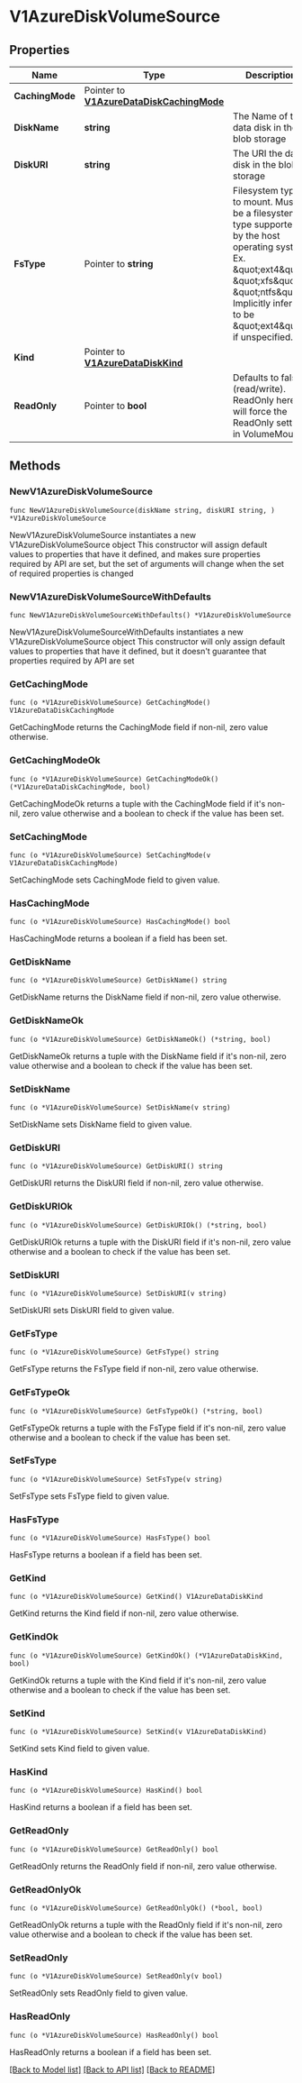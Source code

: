 # V1AzureDiskVolumeSource

## Properties

Name | Type | Description | Notes
------------ | ------------- | ------------- | -------------
**CachingMode** | Pointer to [**V1AzureDataDiskCachingMode**](V1AzureDataDiskCachingMode.md) |  | [optional] 
**DiskName** | **string** | The Name of the data disk in the blob storage | 
**DiskURI** | **string** | The URI the data disk in the blob storage | 
**FsType** | Pointer to **string** | Filesystem type to mount. Must be a filesystem type supported by the host operating system. Ex. \&quot;ext4\&quot;, \&quot;xfs\&quot;, \&quot;ntfs\&quot;. Implicitly inferred to be \&quot;ext4\&quot; if unspecified. | [optional] 
**Kind** | Pointer to [**V1AzureDataDiskKind**](V1AzureDataDiskKind.md) |  | [optional] 
**ReadOnly** | Pointer to **bool** | Defaults to false (read/write). ReadOnly here will force the ReadOnly setting in VolumeMounts. | [optional] 

## Methods

### NewV1AzureDiskVolumeSource

`func NewV1AzureDiskVolumeSource(diskName string, diskURI string, ) *V1AzureDiskVolumeSource`

NewV1AzureDiskVolumeSource instantiates a new V1AzureDiskVolumeSource object
This constructor will assign default values to properties that have it defined,
and makes sure properties required by API are set, but the set of arguments
will change when the set of required properties is changed

### NewV1AzureDiskVolumeSourceWithDefaults

`func NewV1AzureDiskVolumeSourceWithDefaults() *V1AzureDiskVolumeSource`

NewV1AzureDiskVolumeSourceWithDefaults instantiates a new V1AzureDiskVolumeSource object
This constructor will only assign default values to properties that have it defined,
but it doesn't guarantee that properties required by API are set

### GetCachingMode

`func (o *V1AzureDiskVolumeSource) GetCachingMode() V1AzureDataDiskCachingMode`

GetCachingMode returns the CachingMode field if non-nil, zero value otherwise.

### GetCachingModeOk

`func (o *V1AzureDiskVolumeSource) GetCachingModeOk() (*V1AzureDataDiskCachingMode, bool)`

GetCachingModeOk returns a tuple with the CachingMode field if it's non-nil, zero value otherwise
and a boolean to check if the value has been set.

### SetCachingMode

`func (o *V1AzureDiskVolumeSource) SetCachingMode(v V1AzureDataDiskCachingMode)`

SetCachingMode sets CachingMode field to given value.

### HasCachingMode

`func (o *V1AzureDiskVolumeSource) HasCachingMode() bool`

HasCachingMode returns a boolean if a field has been set.

### GetDiskName

`func (o *V1AzureDiskVolumeSource) GetDiskName() string`

GetDiskName returns the DiskName field if non-nil, zero value otherwise.

### GetDiskNameOk

`func (o *V1AzureDiskVolumeSource) GetDiskNameOk() (*string, bool)`

GetDiskNameOk returns a tuple with the DiskName field if it's non-nil, zero value otherwise
and a boolean to check if the value has been set.

### SetDiskName

`func (o *V1AzureDiskVolumeSource) SetDiskName(v string)`

SetDiskName sets DiskName field to given value.


### GetDiskURI

`func (o *V1AzureDiskVolumeSource) GetDiskURI() string`

GetDiskURI returns the DiskURI field if non-nil, zero value otherwise.

### GetDiskURIOk

`func (o *V1AzureDiskVolumeSource) GetDiskURIOk() (*string, bool)`

GetDiskURIOk returns a tuple with the DiskURI field if it's non-nil, zero value otherwise
and a boolean to check if the value has been set.

### SetDiskURI

`func (o *V1AzureDiskVolumeSource) SetDiskURI(v string)`

SetDiskURI sets DiskURI field to given value.


### GetFsType

`func (o *V1AzureDiskVolumeSource) GetFsType() string`

GetFsType returns the FsType field if non-nil, zero value otherwise.

### GetFsTypeOk

`func (o *V1AzureDiskVolumeSource) GetFsTypeOk() (*string, bool)`

GetFsTypeOk returns a tuple with the FsType field if it's non-nil, zero value otherwise
and a boolean to check if the value has been set.

### SetFsType

`func (o *V1AzureDiskVolumeSource) SetFsType(v string)`

SetFsType sets FsType field to given value.

### HasFsType

`func (o *V1AzureDiskVolumeSource) HasFsType() bool`

HasFsType returns a boolean if a field has been set.

### GetKind

`func (o *V1AzureDiskVolumeSource) GetKind() V1AzureDataDiskKind`

GetKind returns the Kind field if non-nil, zero value otherwise.

### GetKindOk

`func (o *V1AzureDiskVolumeSource) GetKindOk() (*V1AzureDataDiskKind, bool)`

GetKindOk returns a tuple with the Kind field if it's non-nil, zero value otherwise
and a boolean to check if the value has been set.

### SetKind

`func (o *V1AzureDiskVolumeSource) SetKind(v V1AzureDataDiskKind)`

SetKind sets Kind field to given value.

### HasKind

`func (o *V1AzureDiskVolumeSource) HasKind() bool`

HasKind returns a boolean if a field has been set.

### GetReadOnly

`func (o *V1AzureDiskVolumeSource) GetReadOnly() bool`

GetReadOnly returns the ReadOnly field if non-nil, zero value otherwise.

### GetReadOnlyOk

`func (o *V1AzureDiskVolumeSource) GetReadOnlyOk() (*bool, bool)`

GetReadOnlyOk returns a tuple with the ReadOnly field if it's non-nil, zero value otherwise
and a boolean to check if the value has been set.

### SetReadOnly

`func (o *V1AzureDiskVolumeSource) SetReadOnly(v bool)`

SetReadOnly sets ReadOnly field to given value.

### HasReadOnly

`func (o *V1AzureDiskVolumeSource) HasReadOnly() bool`

HasReadOnly returns a boolean if a field has been set.


[[Back to Model list]](../README.md#documentation-for-models) [[Back to API list]](../README.md#documentation-for-api-endpoints) [[Back to README]](../README.md)


